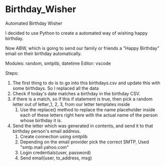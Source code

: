 # Birthday_Wisher
Automated Birthday Wisher

I decided to use Python to create a automated way of wishing happy birthday.

Now ABW, which is going to send our family or friends a "Happy Birthday" email on their birthday automatically.

Modules: random, smtplib, datetime
Editor: vscode

Steps:
1. The first thing to do is to go into this birthdays.csv and update this with some birthdays. So I replaced all the data
2. Check if today's date matches a birthday in the birthday CSV.
3. if there is a match, so if this if statement is true, then pick a random letter out of letter_1, 2, 3, from our letter templates inside
   1. Use the replace() method to replace the name placeholder inside each of these letters right here with the actual name of the person whose birthday it is.
4. Send the letter which was generated in contents, and send it to that birthday person's email address.
   1. Create connection using smtplib
   2. Depending on the email provider pick the correct SMTP, Used "smtp.mail.yahoo.com"
   3. Login credentials(user, password)
   4. Send email(user, to_address, msg)
